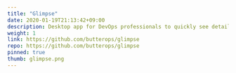 ```yaml
---
title: "Glimpse"
date: 2020-01-19T21:13:42+09:00
description: Desktop app for DevOps professionals to quickly see details of running services from all aws accounts, along with relevant cloudwatch metrics and logs.
weight: 1
link: https://github.com/butterops/glimpse
repo: https://github.com/butterops/glimpse
pinned: true
thumb: glimpse.png
---
```

